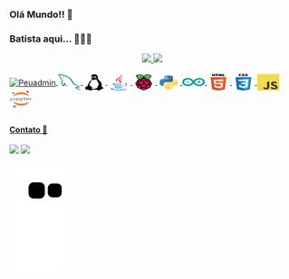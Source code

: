 ### Olá Mundo!! 👋

### Batista aqui... 👨🏼‍💻
<div align="center">
  <a href="https://github.com/PeBatista">
  <img height="180em" src="https://github-readme-stats.vercel.app/api?username=PeBatista&show_icons=true&theme=dracula&include_all_commits=true&count_private=true"/>
  <img height="180em" src="https://github-readme-stats.vercel.app/api/top-langs/?username=PeBatista&layout=compact&langs_count=7&theme=dracula"/>
</div>

<div style="display: inline_block"><br> 
  <img align="center" alt="Peuadmin" height="30" width="40" src="https://1.bp.blogspot.com/-qW38eq6RqE0/XQ5z-ijunSI/AAAAAAAAJEk/QXaT1sC3JLw5kT9TxXGz1Dv8vfnVnsxsQCLcBGAs/s1600/Cisco%2BIOS.PNG">
  <img align="center" alt="Peuadmin" height="30" width="40" src="https://github.com/devicons/devicon/blob/master/icons/mysql/mysql-original.svg">
  <img align="center" alt="Peuadmin" height="30" width="40" src="https://raw.githubusercontent.com/devicons/devicon/1119b9f84c0290e0f0b38982099a2bd027a48bf1/icons/linux/linux-plain.svg">
  <img align="center" alt="Peuadmin" height="30" width="40" src="https://github.com/devicons/devicon/blob/master/icons/java/java-original.svg">
  <img align="center" alt="Peuadmin" height="30" width="40" src="https://github.com/devicons/devicon/blob/master/icons/raspberrypi/raspberrypi-original.svg"> 
  <img align="center" alt="Peuadmin" height="30" width="40" src="https://raw.githubusercontent.com/devicons/devicon/master/icons/python/python-original.svg">
  <img align="center" alt="Peuadmin" height="30" width="40" src="https://github.com/devicons/devicon/blob/master/icons/arduino/arduino-original.svg" height="150" style="border-radius:50px;" src="https://media.discordapp.net/attachments/639956127056134178/890373478988013628/Publicacoes_Instagram_1_1.png?width=676&height=676">
  <img align="center" alt="Peuadmin" height="30" width="40" src="https://github.com/devicons/devicon/blob/master/icons/html5/html5-original-wordmark.svg">
  <img align="center" alt="Peuadmin" height="30" width="40" src="https://github.com/devicons/devicon/blob/master/icons/css3/css3-original-wordmark.svg">
  <img align="center" alt="Peuadmin" height="30" width="40" src="https://github.com/devicons/devicon/blob/master/icons/javascript/javascript-original.svg">
  <img align="center" alt="Peuadmin" height="30" width="40" src="https://github.com/devicons/devicon/blob/master/icons/jupyter/jupyter-original-wordmark.svg">
  </div>
  
  ##
 #### Contato 💬
<div> 
  <a href = "mailto:pedrobatista242526@gmail.com"><img src="https://img.shields.io/badge/-Gmail-%23333?style=for-the-badge&logo=gmail&logoColor=white" target="_blank"></a>
  <a href="linkedin.com/in/perfil-pedro-batista-t%C3%A9cnico/" target="_blank"><img src="https://img.shields.io/badge/-LinkedIn-%230077B5?style=for-the-badge&logo=linkedin&logoColor=white" target="_blank"></a> 
 
  ![Snake animation](https://github.com/rafaballerini/rafaballerini/blob/output/github-contribution-grid-snake.svg)
 
</div>
